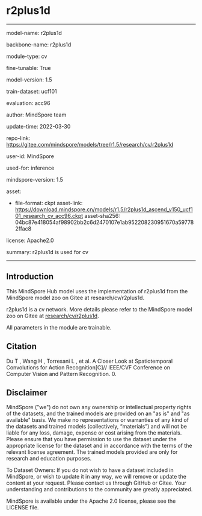 # r2plus1d

---

model-name: r2plus1d

backbone-name: r2plus1d

module-type: cv

fine-tunable: True

model-version: 1.5

train-dataset: ucf101

evaluation: acc96

author: MindSpore team

update-time: 2022-03-30

repo-link: <https://gitee.com/mindspore/models/tree/r1.5/research/cv/r2plus1d>

user-id: MindSpore

used-for: inference

mindspore-version: 1.5

asset:

-
    file-format: ckpt
    asset-link: <https://download.mindspore.cn/models/r1.5/r2plus1d_ascend_v150_ucf101_research_cv_acc96.ckpt>
    asset-sha256: 04bc87e418054af98902bb2c6d2470107e1ab952208230951670a597782ffac8

license: Apache2.0

summary: r2plus1d is used for cv

---

## Introduction

This MindSpore Hub model uses the implementation of r2plus1d from the MindSpore model zoo on Gitee at research/cv/r2plus1d.

r2plus1d is a cv network. More details please refer to the MindSpore model zoo on Gitee at [research/cv/r2plus1d](https://gitee.com/mindspore/models/blob/r1.5/research/cv/r2plus1d/README_CN.md).

All parameters in the module are trainable.

## Citation

Du T ,  Wang H ,  Torresani L , et al. A Closer Look at Spatiotemporal Convolutions for Action Recognition[C]// IEEE/CVF Conference on Computer Vision and Pattern Recognition. 0.

## Disclaimer

MindSpore ("we") do not own any ownership or intellectual property rights of the datasets, and the trained models are provided on an "as is" and "as available" basis. We make no representations or warranties of any kind of the datasets and trained models (collectively, “materials”) and will not be liable for any loss, damage, expense or cost arising from the materials. Please ensure that you have permission to use the dataset under the appropriate license for the dataset and in accordance with the terms of the relevant license agreement. The trained models provided are only for research and education purposes.

To Dataset Owners: If you do not wish to have a dataset included in MindSpore, or wish to update it in any way, we will remove or update the content at your request. Please contact us through GitHub or Gitee. Your understanding and contributions to the community are greatly appreciated.

MindSpore is available under the Apache 2.0 license, please see the LICENSE file.

